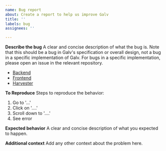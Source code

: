 ```yaml
---
name: Bug report
about: Create a report to help us improve Galv
title: ''
labels: bug
assignees: ''

---
```


**Describe the bug**
A clear and concise description of what the bug is.
Note that this should be a bug in Galv's specification or overall design, not a bug in a specific implementation of Galv.
For bugs in a specific implementation, please open an issue in the relevant repository.
- [Backend](/Battery-Intelligence-Lab/galv-backend/issues/new/choose)
- [Frontend](/Battery-Intelligence-Lab/galv-frontend/issues/new/choose)
- [Harvester](/Battery-Intelligence-Lab/galv-harvester/issues/new/choose)

**To Reproduce**
Steps to reproduce the behavior:
1. Go to '...'
2. Click on '....'
3. Scroll down to '....'
4. See error

**Expected behavior**
A clear and concise description of what you expected to happen.

**Additional context**
Add any other context about the problem here.
